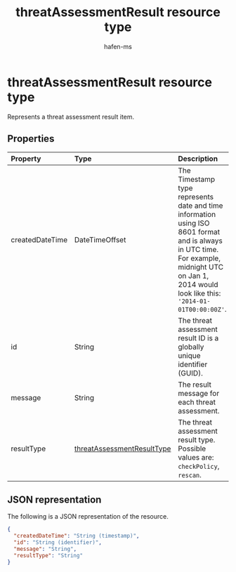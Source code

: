 ﻿---
title: "threatAssessmentResult resource type"
description: "Represents a threat assessment result item."
localization_priority: Normal
author: "hafen-ms"
ms.prod: "microsoft-identity-platform"
doc_type: "resourcePageType"
---

# threatAssessmentResult resource type

Represents a threat assessment result item.

## Properties

| Property        | Type                                                                     | Description                                                                                                                                                                                       |
| :-------------- | :----------------------------------------------------------------------- | :------------------------------------------------------------------------------------------------------------------------------------------------------------------------------------------------ |
| createdDateTime | DateTimeOffset                                                           | The Timestamp type represents date and time information using ISO 8601 format and is always in UTC time. For example, midnight UTC on Jan 1, 2014 would look like this: `'2014-01-01T00:00:00Z'`. |
| id              | String                                                                   | The threat assessment result ID is a globally unique identifier (GUID).                                                                                                                           |
| message         | String                                                                   | The result message for each threat assessment.                                                                                                                                                    |
| resultType      | [threatAssessmentResultType](enums.md#threatassessmentresulttype-values) | The threat assessment result type. Possible values are: `checkPolicy`, `rescan`.                                                                                                                  |

## JSON representation

The following is a JSON representation of the resource.

<!-- {
  "blockType": "resource",
  "optionalProperties": [

  ],
  "@odata.type": "microsoft.graph.threatAssessmentResult",
  "baseType": "",
  "keyProperty": "id"
}-->

```json
{
  "createdDateTime": "String (timestamp)",
  "id": "String (identifier)",
  "message": "String",
  "resultType": "String"
}
```

<!-- uuid: 16cd6b66-4b1a-43a1-adaf-3a886856ed98
2019-02-04 14:57:30 UTC -->

<!-- {
  "type": "#page.annotation",
  "description": "threatAssessmentResult resource",
  "keywords": "",
  "section": "documentation",
  "tocPath": ""
}-->
